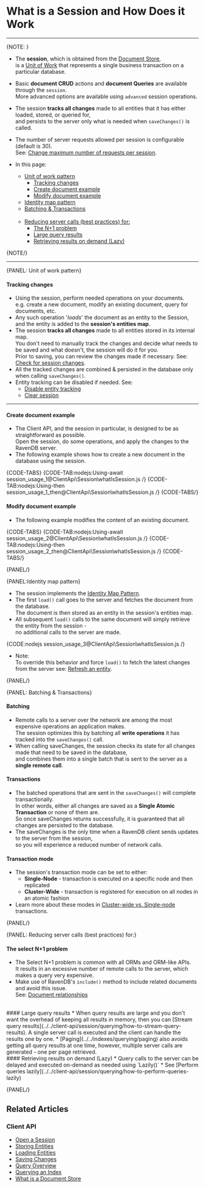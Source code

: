 ﻿# What is a Session and How Does it Work  

---

{NOTE: }  

* The **session**, which is obtained from the [Document Store](../../client-api/what-is-a-document-store),  
  is a [Unit of Work](https://martinfowler.com/eaaCatalog/unitOfWork.html) that represents a single business transaction on a particular database.  

* Basic **document CRUD** actions and **document Queries** are available through the `session`.  
  More advanced options are available using `advanced` session operations.  

* The session **tracks all changes** made to all entities that it has either loaded, stored, or queried for,  
  and persists to the server only what is needed when `saveChanges()` is called.  

* The number of server requests allowed per session is configurable (default is 30).  
  See: [Change maximum number of requests per session](../../client-api/session/configuration/how-to-change-maximum-number-of-requests-per-session).  

* In this page:
  * [Unit of work pattern](../../client-api/session/what-is-a-session-and-how-does-it-work#unit-of-work-pattern)  
      * [Tracking changes](../../client-api/session/what-is-a-session-and-how-does-it-work#tracking-changes)
      * [Create document example](../../client-api/session/what-is-a-session-and-how-does-it-work#create-document-example)
      * [Modify document example](../../client-api/session/what-is-a-session-and-how-does-it-work#modify-document-example)
  * [Identity map pattern](../../client-api/session/what-is-a-session-and-how-does-it-work#identity-map-pattern)
  * [Batching & Transactions](../../client-api/session/what-is-a-session-and-how-does-it-work#batching-&-transactions)<br><br>
  * [Reducing server calls (best practices) for:](../../client-api/session/what-is-a-session-and-how-does-it-work#reducing-server-calls-(best-practices)-for:)  
      * [The N+1 problem](../../client-api/session/what-is-a-session-and-how-does-it-work#the-select-n1-problem)    
      * [Large query results](../../client-api/session/what-is-a-session-and-how-does-it-work#large-query-results)    
      * [Retrieving results on demand (Lazy)](../../client-api/session/what-is-a-session-and-how-does-it-work#retrieving-results-on-demand-lazy)

{NOTE/}  

---

{PANEL: Unit of work pattern}  

#### Tracking changes

* Using the session, perform needed operations on your documents.  
  e.g. create a new document, modify an existing document, query for documents, etc.  
* Any such operation '*loads*' the document as an entity to the Session,  
  and the entity is added to the __session's entities map__.  
* The session **tracks all changes** made to all entities stored in its internal map.  
  You don't need to manually track the changes and decide what needs to be saved and what doesn't, the session will do it for you.  
  Prior to saving, you can review the changes made if necessary. See: [Check for session changes](../../client-api/session/how-to/check-if-there-are-any-changes-on-a-session).
* All the tracked changes are combined & persisted in the database only when calling `saveChanges()`.  
* Entity tracking can be disabled if needed. See:
    * [Disable entity tracking](../../client-api/session/configuration/how-to-disable-tracking)
    * [Clear session](../../client-api/session/how-to/clear-a-session)

---

#### Create document example  
* The Client API, and the session in particular, is designed to be as straightforward as possible.  
  Open the session, do some operations, and apply the changes to the RavenDB server.  
* The following example shows how to create a new document in the database using the session.  

{CODE-TABS}
{CODE-TAB:nodejs:Using-await session_usage_1@ClientApi\Session\whatIsSession.js /}
{CODE-TAB:nodejs:Using-then session_usage_1_then@ClientApi\Session\whatIsSession.js /}
{CODE-TABS/}

#### Modify document example  
* The following example modifies the content of an existing document.

{CODE-TABS}
{CODE-TAB:nodejs:Using-await session_usage_2@ClientApi\Session\whatIsSession.js /}
{CODE-TAB:nodejs:Using-then session_usage_2_then@ClientApi\Session\whatIsSession.js /}
{CODE-TABS/}

{PANEL/}  

{PANEL:Identity map pattern}  

* The session implements the [Identity Map Pattern](https://martinfowler.com/eaaCatalog/identityMap.html).
* The first `load()` call goes to the server and fetches the document from the database.  
  The document is then stored as an entity in the session's entities map.  
* All subsequent `load()` calls to the same document will simply retrieve the entity from the session -  
  no additional calls to the server are made.  

{CODE:nodejs session_usage_3@ClientApi\Session\whatIsSession.js /}  

* Note:  
  To override this behavior and force `load()` to fetch the latest changes from the server see: 
  [Refresh an entity](../../client-api/session/how-to/refresh-entity).  

{PANEL/}

{PANEL: Batching & Transactions}

#### Batching

* Remote calls to a server over the network are among the most expensive operations an application makes.  
  The session optimizes this by batching all __write operations__ it has tracked into the `saveChanges()` call.  
* When calling saveChanges, the session checks its state for all changes made that need to be saved in the database,  
  and combines them into a single batch that is sent to the server as a __single remote call__.

#### Transactions

* The batched operations that are sent in the `saveChanges()` will complete transactionally.  
  In other words, either all changes are saved as a **Single Atomic Transaction** or none of them are.  
  So once saveChanges returns successfully, it is guaranteed that all changes are persisted to the database.  
* The saveChanges is the only time when a RavenDB client sends updates to the server from the session,  
  so you will experience a reduced number of network calls.

#### Transaction mode

* The session's transaction mode can be set to either:
  * __Single-Node__ - transaction is executed on a specific node and then replicated
  * __Cluster-Wide__ - transaction is registered for execution on all nodes in an atomic fashion
* Learn more about these modes in [Cluster-wide vs. Single-node](../../client-api/session/cluster-transaction/overview#cluster-wide-transaction-vs.-single-node-transaction) transactions. 

{PANEL/}

{PANEL: Reducing server calls (best practices) for:}

#### The select N+1 problem
* The Select N+1 problem is common 
  with all ORMs and ORM-like APIs.  
  It results in an excessive number of remote calls to the server, which makes a query very expensive.  
* Make use of RavenDB's `include()` method to include related documents and avoid this issue.  
  See: [Document relationships](../../client-api/how-to/handle-document-relationships)  
<br>
#### Large query results
* When query results are large and you don't want the overhead of keeping all results in memory,  
  then you can [Stream query results](../../client-api/session/querying/how-to-stream-query-results).  
  A single server call is executed and the client can handle the results one by one.  
* [Paging](../../indexes/querying/paging) also avoids getting all query results at one time,  
  however, multiple server calls are generated - one per page retrieved.  
<br>
#### Retrieving results on demand (Lazy)
* Query calls to the server can be delayed and executed on-demand as needed using `Lazily()`
* See [Perform queries lazily](../../client-api/session/querying/how-to-perform-queries-lazily)

{PANEL/}

## Related Articles  

### Client API  

- [Open a Session](../../client-api/session/opening-a-session)
- [Storing Entities](../../client-api/session/storing-entities)
- [Loading Entities](../../client-api/session/loading-entities)
- [Saving Changes](../../client-api/session/saving-changes)
- [Query Overview](../../client-api/session/querying/how-to-query)
- [Querying an Index](../../indexes/querying/query-index)
- [What is a Document Store](../../client-api/what-is-a-document-store)
